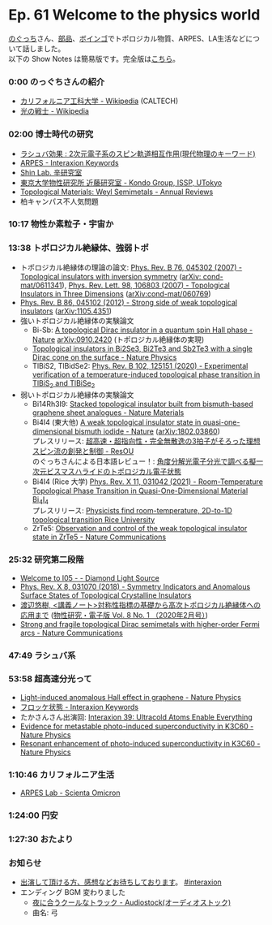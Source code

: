 # Ep. 61 Welcome to the physics world

[のぐっち](https://twitter.com/nogucchi36)さん、[部品](https://twitter.com/tjmlab)、[ボインゴ](https://twitter.com/toshakuukan)でトポロジカル物質、ARPES、LA生活などについて話しました。  
以下の Show Notes は簡易版です。完全版は[こちら](https://interaxion-podcast.github.io/61)。

### 0:00 のっぐちさんの紹介

- [カリフォルニア工科大学 - Wikipedia](https://ja.wikipedia.org/wiki/%E3%82%AB%E3%83%AA%E3%83%95%E3%82%A9%E3%83%AB%E3%83%8B%E3%82%A2%E5%B7%A5%E7%A7%91%E5%A4%A7%E5%AD%A6) (CALTECH)
- [光の戦士 - Wikipedia](https://ja.wikipedia.org/wiki/%E5%85%89%E3%81%AE%E6%88%A6%E5%A3%AB)

### 02:00  博士時代の研究

- [ラシュバ効果 : 2次元電子系のスピン軌道相互作用(現代物理のキーワード)](https://www.jstage.jst.go.jp/article/butsuri/70/8/70_KJ00010008549/_article/-char/ja/)
- [ARPES - Interaxion Keywords](https://interaxion-podcast.github.io/keywords/arpes/)
- [Shin Lab. 辛研究室](https://shin.issp.u-tokyo.ac.jp/)
- [東京大学物性研究所 近藤研究室 - Kondo Group, ISSP, UTokyo](https://kondo1215.issp.u-tokyo.ac.jp/)
- [Topological Materials: Weyl Semimetals - Annual Reviews](https://www.annualreviews.org/content/journals/10.1146/annurev-conmatphys-031016-025458)
- 柏キャンパス不人気問題

### 10:17 物性か素粒子・宇宙か

### 13:38 トポロジカル絶縁体、強弱トポ

- トポロジカル絶縁体の理論の論文: [Phys. Rev. B 76, 045302 (2007) - Topological insulators with inversion symmetry](https://journals.aps.org/prb/abstract/10.1103/PhysRevB.76.045302) ([arXiv: cond-mat/0611341](https://arxiv.org/abs/cond-mat/0611341)), [Phys. Rev. Lett. 98, 106803 (2007) - Topological Insulators in Three Dimensions](https://journals.aps.org/prl/abstract/10.1103/PhysRevLett.98.106803) ([arXiv:cond-mat/060769](https://arxiv.org/abs/cond-mat/0607699))
- [Phys. Rev. B 86, 045102 (2012) - Strong side of weak topological insulators](https://journals.aps.org/prb/abstract/10.1103/PhysRevB.86.045102) ([arXiv:1105.4351](https://arxiv.org/abs/1105.4351))
- 強いトポロジカル絶縁体の実験論文
  - Bi-Sb: [A topological Dirac insulator in a quantum spin Hall phase - Nature](https://www.nature.com/articles/nature06843)  [arXiv:0910.2420](https://arxiv.org/abs/0910.2420) (トポロジカル絶縁体の実現)
  - [Topological insulators in Bi2Se3, Bi2Te3 and Sb2Te3 with a single Dirac cone on the surface - Nature Physics](https://www.nature.com/articles/nphys1270)
  - TlBiS2, TlBidSe2:  [Phys. Rev. B 102, 125151 (2020) - Experimental verification of a temperature-induced topological phase transition in ${\mathrm{TlBiS}}_{2}$ and $\mathrm{Tl}\mathrm{Bi}{\mathrm{Se}}_{2}$](https://journals.aps.org/prb/abstract/10.1103/PhysRevB.102.125151)
- 弱いトポロジカル絶縁体の実験論文
  - Bi14Rh3I9: [Stacked topological insulator built from bismuth-based graphene sheet analogues - Nature Materials](https://www.nature.com/articles/nmat3570)
  - Bi4I4 (東大他) [A weak topological insulator state in quasi-one-dimensional bismuth iodide - Nature](https://www.nature.com/articles/s41586-019-0927-7) ([arXiv:1802.03860](https://arxiv.org/abs/1802.03860))  
    プレスリリース: [超高速・超指向性・完全無散逸の3拍子がそろった理想スピン流の創発と制御 - ResOU](https://resou.osaka-u.ac.jp/ja/research/2019/20190212_1)  
    のぐっちさんによる日本語レビュー！: [角度分解光電子分光で調べる擬一次元ビスマスハライドのトポロジカル電子状態](https://www.jstage.jst.go.jp/article/vss/66/10/66_20181156/_article/-char/ja)
  - Bi4I4 (Rice 大学) [Phys. Rev. X 11, 031042 (2021) - Room-Temperature Topological Phase Transition in Quasi-One-Dimensional Material ${\mathrm{B}\mathrm{i}}_{\mathrm{4}}{\mathrm{I}}_{\mathrm{4}}$](https://journals.aps.org/prx/abstract/10.1103/PhysRevX.11.031042)  
    プレスリリース: [Physicists find room-temperature, 2D-to-1D topological transition Rice University](https://news.rice.edu/news/2021/physicists-find-room-temperature-2d-1d-topological-transition)
  - ZrTe5: [Observation and control of the weak topological insulator state in ZrTe5 - Nature Communications](https://www.nature.com/articles/s41467-020-20564-8)

### 25:32 研究第二段階

- [Welcome to I05 - - Diamond Light Source](https://www.diamond.ac.uk/Instruments/Structures-and-Surfaces/I05.html)
- [Phys. Rev. X 8, 031070 (2018) - Symmetry Indicators and Anomalous Surface States of Topological Crystalline Insulators](https://journals.aps.org/prx/abstract/10.1103/PhysRevX.8.031070)
- [渡辺悠樹, <講義ノート>対称性指標の基礎から高次トポロジカル絶縁体への応用まで](https://repository.kulib.kyoto-u.ac.jp/dspace/handle/2433/245740) ([物性研究・電子版 Vol. 8 No. 1 （2020年2月号）](https://mercury.yukawa.kyoto-u.ac.jp/~bussei.kenkyu/archives/category/2020/vol08-1))
- [Strong and fragile topological Dirac semimetals with higher-order Fermi arcs - Nature Communications](https://www.nature.com/articles/s41467-020-14443-5)

### 47:49 ラシュバ系

### 53:58 超高速分光って

- [Light-induced anomalous Hall effect in graphene - Nature Physics](https://www.nature.com/articles/s41567-019-0698-y)
- [フロッケ状態 - Interaxion Keywords](https://interaxion-podcast.github.io/keywords/floquet-state/)
- たかさんさん出演回: [Interaxion 39: Ultracold Atoms Enable Everything](https://interaxion-podcast.github.io/39)
- [Evidence for metastable photo-induced superconductivity in K3C60 - Nature Physics](https://www.nature.com/articles/s41567-020-01148-1)
- [Resonant enhancement of photo-induced superconductivity in K3C60 - Nature Physics](https://www.nature.com/articles/s41567-023-02235-9)

### 1:10:46 カリフォルニア生活

- [ARPES Lab - Scienta Omicron](https://scientaomicron.com/en/products-solutions/electron-spectroscopy/ARPES-Lab)

### 1:24:00 円安

### 1:27:30 おたより

### お知らせ

- [出演して頂ける方、感想などお待ちしております](https://interaxion-podcast.github.io/feedback/)。 [#interaxion](https://twitter.com/hashtag/interaxion)
- エンディング BGM 変わりました
  - [夜に合うクールなトラック - Audiostock(オーディオストック)](https://audiostock.jp/audio/1409484)
  - 曲名: 弓
